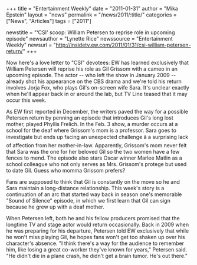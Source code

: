 +++
title = "Entertainment Weekly"
date = "2011-01-31"
author = "Mika Epstein"
layout = "news"
permalink = "/news/2011/:title/"
categories = ["News", "Articles"]
tags = ["2011"]

newstitle = "&#8216;CSI' scoop: William Petersen to reprise role in upcoming episode"
newsauthor = "Lynette Rice"
newssource = "Entertainment Weekly"
newsurl = "http://insidetv.ew.com/2011/01/31/csi-william-petersen-return/"
+++

Now here's a love letter to "CSI" devotees: EW has learned exclusively that William Petersen will reprise his role as Gil Grissom with a cameo in an upcoming episode. The actor -- who left the show in January 2009 -- already shot his appearance on the CBS drama and we're told his return involves Jorja Fox, who plays Gil's on-screen wife Sara. It's unclear exactly when he'll appear back in or around the lab, but TV Line teased that it may occur this week.

As EW first reported in December, the writers paved the way for a possible Petersen return by penning an episode that introduces Gil's long lost mother, played Phyllis Frelich. In the Feb. 3 show, a murder occurs at a school for the deaf where Grissom's mom is a professor. Sara goes to investigate but ends up facing an unexpected challenge â a surprising lack of affection from her mother-in-law. Apparently, Grissom's mom never felt that Sara was the one for her beloved Gil so the two women have a few fences to mend. The episode also stars Oscar winner Marlee Matlin as a school colleague who not only serves as Mrs. Grissom's protege but used to date Gil. Guess who momma Grissom prefers?

Fans are supposed to think that Gil is constantly on the move so he and Sara maintain a long-distance relationship. This week's story is a continuation of an arc that started way back in season one's memorable "Sound of Silence" episode, in which we first learn that Gil can sign because he grew up with a deaf mother.

When Petersen left, both he and his fellow producers promised that the longtime TV and stage actor would return occasionally. Back in 2009 when he was preparing for his departure, Petersen told EW exclusively that while he won't miss playing Gil, he hopes fans won't get too shaken up over his character's absence. "I think there's a way for the audience to remember him, like losing a great co-worker they've known for years," Petersen said. "He didn't die in a plane crash, he didn't get a brain tumor. He's out there."  
